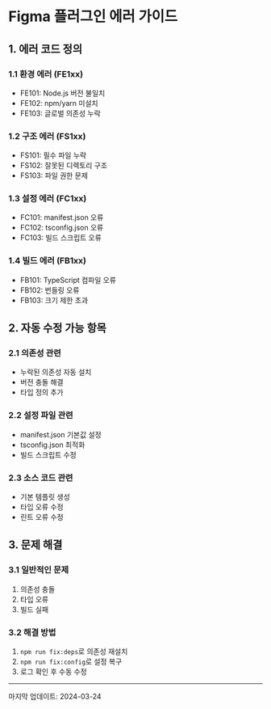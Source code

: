 # Figma 플러그인 에러 가이드

## 1. 에러 코드 정의

### 1.1 환경 에러 (FE1xx)

- FE101: Node.js 버전 불일치
- FE102: npm/yarn 미설치
- FE103: 글로벌 의존성 누락

### 1.2 구조 에러 (FS1xx)

- FS101: 필수 파일 누락
- FS102: 잘못된 디렉토리 구조
- FS103: 파일 권한 문제

### 1.3 설정 에러 (FC1xx)

- FC101: manifest.json 오류
- FC102: tsconfig.json 오류
- FC103: 빌드 스크립트 오류

### 1.4 빌드 에러 (FB1xx)

- FB101: TypeScript 컴파일 오류
- FB102: 번들링 오류
- FB103: 크기 제한 초과

## 2. 자동 수정 가능 항목

### 2.1 의존성 관련

- 누락된 의존성 자동 설치
- 버전 충돌 해결
- 타입 정의 추가

### 2.2 설정 파일 관련

- manifest.json 기본값 설정
- tsconfig.json 최적화
- 빌드 스크립트 수정

### 2.3 소스 코드 관련

- 기본 템플릿 생성
- 타입 오류 수정
- 린트 오류 수정

## 3. 문제 해결

### 3.1 일반적인 문제

1. 의존성 충돌
2. 타입 오류
3. 빌드 실패

### 3.2 해결 방법

1. `npm run fix:deps`로 의존성 재설치
2. `npm run fix:config`로 설정 복구
3. 로그 확인 후 수동 수정

---

마지막 업데이트: 2024-03-24

